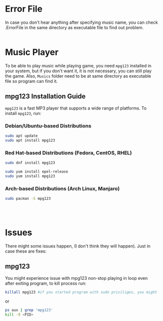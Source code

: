 # Error File
In case you don't hear anything after specifying music name, you can check .ErrorFile in the same directory as executable file to find out problem.
<br><br>

# Music Player
To be able to play music while playing game, you need `mpg123` installed in your system, but if you don't want it, it is not necessary, you can still play the game.
Also, `Musics` folder need to be at same directory as executable file so program can find it.
## mpg123 Installation Guide

`mpg123` is a fast MP3 player that supports a wide range of platforms.
To install `mpg123`, run:

### Debian/Ubuntu-based Distributions

```bash
sudo apt update
sudo apt install mpg123
```
### Red Hat-based Distributions (Fedora, CentOS, RHEL)

```bash
sudo dnf install mpg123
```

```bash
sudo yum install epel-release
sudo yum install mpg123
```
### Arch-based Distributions (Arch Linux, Manjaro)
```bash
sudo pacman -S mpg123
```
<br><br>
# Issues
There might some issues happen, (I don't think they will happen). Just in case these are fixes:
## mpg123
You might experience issue with mpg123 non-stop playing in loop even after exiting program, to kill process run:
```bash
killall mpg123 #if you started program with sudo priviliges, you might need sudo permission for this command too.
```
or
```bash
ps aux | grep 'mpg123'
kill -9 <PID>
```
